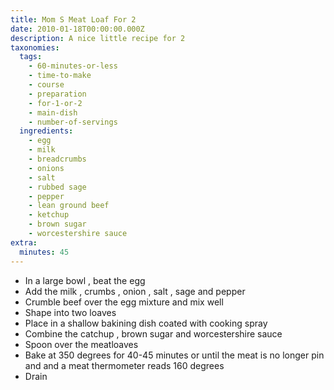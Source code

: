 ```yaml
---
title: Mom S Meat Loaf For 2
date: 2010-01-18T00:00:00.000Z
description: A nice little recipe for 2
taxonomies:
  tags:
    - 60-minutes-or-less
    - time-to-make
    - course
    - preparation
    - for-1-or-2
    - main-dish
    - number-of-servings
  ingredients:
    - egg
    - milk
    - breadcrumbs
    - onions
    - salt
    - rubbed sage
    - pepper
    - lean ground beef
    - ketchup
    - brown sugar
    - worcestershire sauce
extra:
  minutes: 45
---
```

 - In a large bowl , beat the egg
 - Add the milk , crumbs , onion , salt , sage and pepper
 - Crumble beef over the egg mixture and mix well
 - Shape into two loaves
 - Place in a shallow bakining dish coated with cooking spray
 - Combine the catchup , brown sugar and worcestershire sauce
 - Spoon over the meatloaves
 - Bake at 350 degrees for 40-45 minutes or until the meat is no longer pin and and a meat thermometer reads 160 degrees
 - Drain
